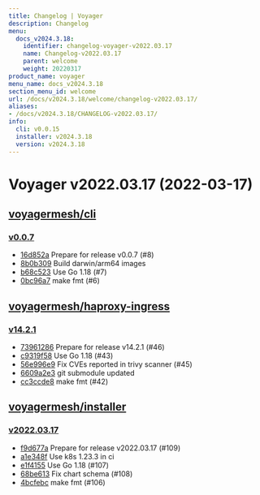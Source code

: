 ```yaml
---
title: Changelog | Voyager
description: Changelog
menu:
  docs_v2024.3.18:
    identifier: changelog-voyager-v2022.03.17
    name: Changelog-v2022.03.17
    parent: welcome
    weight: 20220317
product_name: voyager
menu_name: docs_v2024.3.18
section_menu_id: welcome
url: /docs/v2024.3.18/welcome/changelog-v2022.03.17/
aliases:
- /docs/v2024.3.18/CHANGELOG-v2022.03.17/
info:
  cli: v0.0.15
  installer: v2024.3.18
  version: v2024.3.18
---
```


# Voyager v2022.03.17 (2022-03-17)


## [voyagermesh/cli](https://github.com/voyagermesh/cli)

### [v0.0.7](https://github.com/voyagermesh/cli/releases/tag/v0.0.7)

- [16d852a](https://github.com/voyagermesh/cli/commit/16d852a) Prepare for release v0.0.7 (#8)
- [8b0b309](https://github.com/voyagermesh/cli/commit/8b0b309) Build darwin/arm64 images
- [b68c523](https://github.com/voyagermesh/cli/commit/b68c523) Use Go 1.18 (#7)
- [0bc96a7](https://github.com/voyagermesh/cli/commit/0bc96a7) make fmt (#6)



## [voyagermesh/haproxy-ingress](https://github.com/voyagermesh/haproxy-ingress)

### [v14.2.1](https://github.com/voyagermesh/haproxy-ingress/releases/tag/v14.2.1)

- [73961286](https://github.com/voyagermesh/haproxy-ingress/commit/73961286) Prepare for release v14.2.1 (#46)
- [c9319f58](https://github.com/voyagermesh/haproxy-ingress/commit/c9319f58) Use Go 1.18 (#43)
- [56e996e9](https://github.com/voyagermesh/haproxy-ingress/commit/56e996e9) Fix CVEs reported in trivy scanner (#45)
- [6609a2e3](https://github.com/voyagermesh/haproxy-ingress/commit/6609a2e3) git submodule updated
- [cc3ccde8](https://github.com/voyagermesh/haproxy-ingress/commit/cc3ccde8) make fmt (#42)



## [voyagermesh/installer](https://github.com/voyagermesh/installer)

### [v2022.03.17](https://github.com/voyagermesh/installer/releases/tag/v2022.03.17)

- [f9d677a](https://github.com/voyagermesh/installer/commit/f9d677a) Prepare for release v2022.03.17 (#109)
- [a1e348f](https://github.com/voyagermesh/installer/commit/a1e348f) Use k8s 1.23.3 in ci
- [e1f4155](https://github.com/voyagermesh/installer/commit/e1f4155) Use Go 1.18 (#107)
- [68be613](https://github.com/voyagermesh/installer/commit/68be613) Fix chart schema (#108)
- [4bcfebc](https://github.com/voyagermesh/installer/commit/4bcfebc) make fmt (#106)




